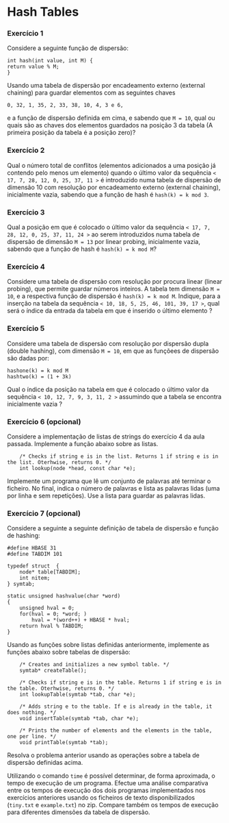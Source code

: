# Hash Tables

### Exercício 1

Considere a seguinte função de dispersão:

    int hash(int value, int M) {
    return value % M;
    }

Usando uma tabela de dispersão por encadeamento externo (external chaining) para guardar elementos com as seguintes chaves

    0, 32, 1, 35, 2, 33, 38, 10, 4, 3 e 6,

e a função de dispersão definida em cima, e sabendo que `M = 10`, qual ou quais são as chaves dos elementos guardados na posição 3 da tabela (A primeira posição da tabela é a posição zero)?

### Exercício 2

Qual o número total de conflitos (elementos adicionados a uma posição já contendo pelo menos um elemento) quando o último valor da sequência `< 17, 7, 28, 12, 0, 25, 37, 11 >` é introduzido numa tabela de dispersão de dimensão 10 com resolução por encadeamento externo (external chaining), inicialmente vazia, sabendo que a função de hash é `hash(k) = k mod 3`.

### Exercício 3

Qual a posição em que é colocado o último valor da sequência `< 17, 7, 28, 12, 0, 25, 37, 11, 24 >` ao serem introduzidos numa tabela de dispersão de dimensão `M = 13` por linear probing, inicialmente vazia, sabendo que a função de hash é `hash(k) = k mod M`?

### Exercício 4

Considere uma tabela de dispersão com resolução por procura linear (linear probing), que permite guardar números inteiros. A tabela tem dimensão `M = 10`, e a respectiva função de dispersão é `hash(k) = k mod M`. Indique, para a inserção na tabela da sequência `< 10, 18, 5, 25, 46, 101, 39, 17 >`, qual será o índice da entrada da tabela em que é inserido o último elemento ?

### Exercício 5

Considere uma tabela de dispersão com resolução por dispersão dupla (double hashing), com dimensão `M = 10`, em que as funçõees de dispersão são dadas por:

    hashone(k) = k mod M
    hashtwo(k) = (1 + 3k)

Qual o índice da posição na tabela em que é colocado o último valor da sequência `< 10, 12, 7, 9, 3, 11, 2 >` assumindo que a tabela se encontra inicialmente vazia ?

### Exercício 6 (opcional)

Considere a implementação de listas de strings do exercício 4 da aula passada.
Implemente a função abaixo sobre as listas.

```
    /* Checks if string e is in the list. Returns 1 if string e is in the list. Oterhwise, returns 0. */
    int lookup(node *head, const char *e);
```

Implemente um programa que lê um conjunto de palavras até terminar o ficheiro. No final, indica o número de palavras e lista as palavras lidas (uma por linha e sem repetições).
Use a lista para guardar as palavras lidas.

### Exercício 7 (opcional)

Considere a seguinte a seguinte definição de tabela de dispersão e função de hashing:

```
#define HBASE 31
#define TABDIM 101

typedef struct  {
    node* table[TABDIM];
    int nitem;
} symtab;

static unsigned hashvalue(char *word)
{
    unsigned hval = 0;
    for(hval = 0; *word; )
        hval = *(word++) + HBASE * hval;
    return hval % TABDIM;
}

```

Usando as funções sobre listas definidas anteriormente, implemente as funções abaixo sobre tabelas de dispersão:

```
    /* Creates and initializes a new symbol table. */
    symtab* createTable();

    /* Checks if string e is in the table. Returns 1 if string e is in the table. Oterhwise, returns 0. */
    int lookupTable(symtab *tab, char *e);

    /* Adds string e to the table. If e is already in the table, it does nothing. */
    void insertTable(symtab *tab, char *e);

    /* Prints the number of elements and the elements in the table, one per line. */
    void printTable(symtab *tab);
```

Resolva o problema anterior usando as operações sobre a tabela de dispersão definidas acima.

Utilizando o comando `time` é possível determinar, de forma aproximada, o tempo de execução de um programa.
Efectue uma análise comparativa entre os tempos de execução dos dois programas implementados nos exercícios
anteriores usando os ficheiros de texto disponibilizados (`tiny.txt` e `example.txt`) no zip.
Compare também os tempos de execução para diferentes dimensões da tabela de dispersão.
